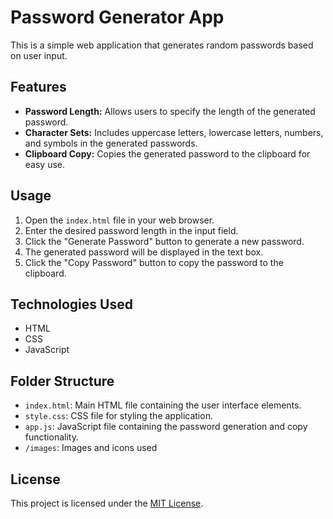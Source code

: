 # Password Generator App

This is a simple web application that generates random passwords based on user input.

## Features

- **Password Length:** Allows users to specify the length of the generated password.
- **Character Sets:** Includes uppercase letters, lowercase letters, numbers, and symbols in the generated passwords.
- **Clipboard Copy:** Copies the generated password to the clipboard for easy use.

## Usage

1. Open the `index.html` file in your web browser.
2. Enter the desired password length in the input field.
3. Click the "Generate Password" button to generate a new password.
4. The generated password will be displayed in the text box.
5. Click the "Copy Password" button to copy the password to the clipboard.

## Technologies Used

- HTML
- CSS
- JavaScript

## Folder Structure

- `index.html`: Main HTML file containing the user interface elements.
- `style.css`: CSS file for styling the application.
- `app.js`: JavaScript file containing the password generation and copy functionality.
- `/images`: Images and icons used

## License

This project is licensed under the [MIT License](LICENSE).
